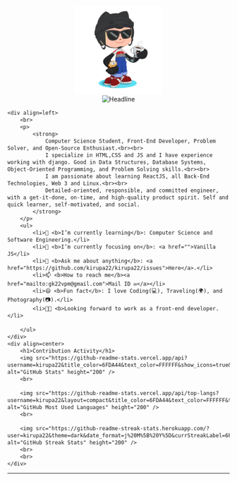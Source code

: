 <div>
    <div align=center>
        <img src="https://raw.githubusercontent.com/AhmedFathyDev/AhmedFathyDev/main/GitHub.png" alt="GitHub Octocat Drinking a Cup of Coffee" height="200">
    </div>
    <div align=center>
        <img src="https://readme-typing-svg.herokuapp.com?color=%236FDA44&size=32&center=true&vCenter=true&width=600&height=50&lines=Hi+there+I'm+kirupa+%F0%9F%91%8B;Computer+Science+Student;Front-End+Engineer;Problem+Solver;Open-Source+Enthusiast" alt="Headline" />
    </div>
    
    <div align=left>
        <br>
        <p>
            <strong>
                Computer Science Student, Front-End Developer, Problem Solver, and Open-Source Enthusiast.<br><br>
                I specialize in HTML,CSS and JS and I have experience working with django. Good in Data Structures, Database Systems, Object-Oriented Programming, and Problem Solving skills.<br><br>
                I am passionate about learning ReactJS, all Back-End Technologies, Web 3 and Linux.<br><br>
                Detailed-oriented, responsible, and committed engineer, with a get-it-done, on-time, and high-quality product spirit. Self and quick learner, self-motivated, and social.
            </strong>
        </p>
        <ul>
            <li>🌱 <b>I’m currently learning</b>: Computer Science and Software Engineering.</li>
            <li>🎯 <b>I’m currently focusing on</b>: <a href="">Vanilla JS</li>
            <li>💬 <b>Ask me about anything</b>: <a href="https://github.com/kirupa22/kirupa22/issues">Here</a>.</li>
            <li>📫 <b>How to reach me</b><a href="mailto:gk22vpm@gmail.com">Mail ID ✉️</a></li>
            <li>😄 <b>Fun fact</b>: I love Coding(💻), Traveling(🌍), and Photography(📷).</li>
            <li>👨‍💻 <b>Looking forward to work as a front-end developer. </li>
           
        </ul>
    </div>
    <div align=center>
        <h1>Contribution Activity</h1>
        <img src="https://github-readme-stats.vercel.app/api?username=kirupa22&title_color=6FDA44&text_color=FFFFFF&show_icons=true&icon_color=6FDA44&include_all_commits=true&count_private=true&theme=dark" alt="GitHub Stats" height="200" />
        <br>
        
        <img src="https://github-readme-stats.vercel.app/api/top-langs?username=kirupa22&layout=compact&title_color=6FDA44&text_color=FFFFFF&theme=dark" alt="GitHub Most Used Languages" height="200" />
        <br>
        
        <img src="https://github-readme-streak-stats.herokuapp.com/?user=kirupa22&theme=dark&date_format=j%20M%5B%20Y%5D&currStreakLabel=6FDA44&fire=6FDA44&ring=6FDA44" alt="GitHub Streak Stats" height="200" />
        <br>
        <br>
    </div>
   
</div>

------
